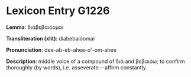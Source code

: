 # Lexicon Entry G1226

**Lemma**: διαβεβαιόομαι

**Transliteration (xlit)**: diabebaióomai

**Pronunciation**: dee-ab-eb-ahee-o'-om-ahee

**Description**:
middle voice of a compound of διά and βεβαιόω; to confirm thoroughly (by words), i.e. asseverate:--affirm constantly.
